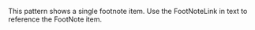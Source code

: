 This pattern shows a single footnote item. Use the FootNoteLink in text to reference the FootNote item.

